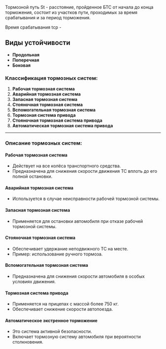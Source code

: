 Тормозной путь St - расстояние, пройденное БТС от начала до конца торможения, состоит из участков пути, проходимых за время срабатывания и за период торможения.

Время срабатывания tср -


## Виды устойчивости

- **Продольная**
- **Поперечная**
- **Боковая**
### Классификация тормозных систем:

1. **Рабочая тормозная система**
2. **Аварийная тормозная система**
3. **Запасная тормозная система**
4. **Стояночная тормозная система**
5. **Вспомогательная тормозная система**
6. **Тормозная система привода**
7. **Стояночная тормозная система привода**
8. **Автоматическая тормозная система привода**

___

### Описание тормозных систем:

#### **Рабочая тормозная система**

- Действует на все колёса транспортного средства.
- Предназначена для снижения скорости движения ТС вплоть до его полной остановки.

#### **Аварийная тормозная система**

- Используется в случае неисправности рабочей тормозной системы.

#### **Запасная тормозная система**

- Применяется для остановки автомобиля при отказе рабочей тормозной системы.

#### **Стояночная тормозная система**

- Обеспечивает удержание неподвижного ТС на месте.
- Пример: использование ручного тормоза.

#### **Вспомогательная тормозная система**

- Предназначена для снижения скорости автомобиля в особых условиях движения.

#### **Тормозная система привода**

- Применяется на прицепах с массой более 750 кг.
- Обеспечивает снижение скорости автопоезда.

#### **Автоматическое экстренное торможение**

- Это система активной безопасности.
- Включает тормозную систему автомобиля при вероятности столкновения.
